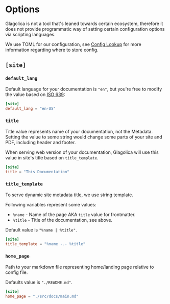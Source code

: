 # Options

Glagolica is not a tool that's leaned towards certain ecosystem,
therefore it does not provide programmatic way of setting certain configuration options via scripting languages.

We use TOML for our configuration, see [Config Lookup](./lookup.md) for more information regarding where to store config.

## `[site]`

### `default_lang`

Default language for your documentation is `"en"`,
but you're free to modify the value based on [ISO 639](https://en.wikipedia.org/wiki/List_of_ISO_639_language_codes):

```toml
[site]
default_lang = "en-US"
```

### `title`

Title value represents name of your documentation, not the Metadata.
Setting the value to some string would change some parts of your site and PDF,
including header and footer.

When serving web version of your documentation,
Glagolica will use this value in site's title based on `title_template`.

```toml
[site]
title = "This Documentation"
```

### `title_template`

To serve dynamic site metadata title, we use string template.

Following variables represent some values:

- `%name` - Name of the page AKA `title` value for frontmatter.
- `%title` - Title of the documentation, see above.

Default value is `"%name | %title"`.

```toml
[site]
title_template = "%name -.- %title"
```

### `home_page`

Path to your markdown file representing home/landing page relative to config file.

Defaults value is `"./README.md"`.

```toml
[site]
home_page = "./src/docs/main.md"
```

